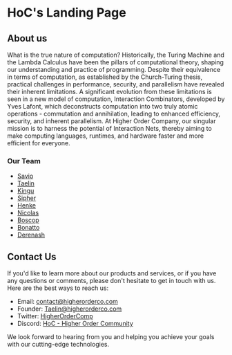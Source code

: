 # HoC's Landing Page

## About us

What is the true nature of computation? Historically, the Turing Machine and the Lambda Calculus have been the pillars of computational theory, shaping our understanding and practice of programming. Despite their equivalence in terms of computation, as established by the Church-Turing thesis, practical challenges in performance, security, and parallelism have revealed their inherent limitations. A significant evolution from these limitations is seen in a new model of computation, Interaction Combinators, developed by Yves Lafont, which deconstructs computation into two truly atomic operations - commutation and annihilation, leading to enhanced efficiency, security, and inherent parallelism. At Higher Order Company, our singular mission is to harness the potential of Interaction Nets, thereby aiming to make computing languages, runtimes, and hardware faster and more efficient for everyone.

### Our Team
- [Savio](https://github.com/NaoEhSavio)
- [Taelin](https://github.com/VictorTaelin)
- [Kingu](https://github.com/kings177)
- [Sipher](https://github.com/Sipher)
- [Henke](https://github.com/eduhenke)
- [Nicolas](https://github.com/developedby)
- [Boscop](https://github.com/Boscop)
- [Bonatto](https://github.com/SergioBonatto)
- [Derenash](https://github.com/Derenash)

## Contact Us

If you'd like to learn more about our products and services, or if you have any questions or comments, please don't hesitate to get in touch with us. Here are the best ways to reach us:

- Email: [contact@higherorderco.com](mailto:contact@higherorderco.com)
- Founder: [Taelin@higherorderco.com](mailto:taelin@higherorderco.com)
- Twitter: [HigherOrderComp](https://twitter.com/HigherOrderComp)
- Discord: [HoC - Higher Order Community](https://discord.gg/kindelia)

We look forward to hearing from you and helping you achieve your goals with our cutting-edge technologies. 


<!-- - [Taelin](https://github.com/VictorTaelin) - Lead HVM
- [Boscop](https://github.com/Boscop) - HVM
- [Derenash](https://github.com/Derenash) - Kindelia
- [Kingu](https://github.com/kings177) - Devops
- [Nicolas](https://github.com/developedby) - Kind
- [Henke](https://github.com/eduhenke) - Lead Kind-AI
- [Sipher](https://github.com/Sipher) - Kind-AI
- [Bonatto](https://github.com/SergioBonatto) - Kind-AI
- [Savio](https://github.com/NaoEhSavio) - Kind-AI -->
